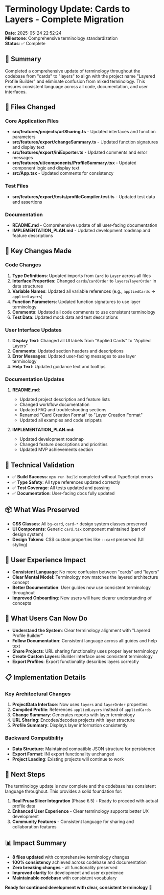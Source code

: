 # Terminology Update: Cards to Layers - Complete Migration

**Date**: 2025-05-24 22:52:24  
**Milestone**: Comprehensive terminology standardization  
**Status**: ✅ Complete

## 🎯 Summary

Completed a comprehensive update of terminology throughout the codebase from "cards" to "layers" to align with the project name "Layered Profile Builder" and eliminate confusion from mixed terminology. This ensures consistent language across all code, documentation, and user interfaces.

## 📁 Files Changed

### Core Application Files
- **src/features/projects/urlSharing.ts** - Updated interfaces and function parameters
- **src/features/export/changeSummary.ts** - Updated function signatures and display text  
- **src/features/export/iniExporter.ts** - Updated comments and error messages
- **src/features/ui/components/ProfileSummary.tsx** - Updated component logic and display text
- **src/App.tsx** - Updated comments for consistency

### Test Files
- **src/features/export/__tests__/profileCompiler.test.ts** - Updated test data and assertions

### Documentation
- **README.md** - Comprehensive update of all user-facing documentation
- **IMPLEMENTATION_PLAN.md** - Updated development roadmap and feature descriptions

## 🔧 Key Changes Made

### Code Changes
1. **Type Definitions**: Updated imports from `Card` to `Layer` across all files
2. **Interface Properties**: Changed `cards`/`cardOrder` to `layers`/`layerOrder` in data structures
3. **Variable Names**: Updated all variable references (e.g., `appliedCards` → `appliedLayers`)
4. **Function Parameters**: Updated function signatures to use layer terminology
5. **Comments**: Updated all code comments to use consistent terminology
6. **Test Data**: Updated mock data and test descriptions

### User Interface Updates
1. **Display Text**: Changed all UI labels from "Applied Cards" to "Applied Layers"
2. **Comments**: Updated section headers and descriptions
3. **Error Messages**: Updated user-facing messages to use layer terminology
4. **Help Text**: Updated guidance text and tooltips

### Documentation Updates
1. **README.md**:
   - Updated project description and feature lists
   - Changed workflow documentation 
   - Updated FAQ and troubleshooting sections
   - Renamed "Card Creation Format" to "Layer Creation Format"
   - Updated all examples and code snippets

2. **IMPLEMENTATION_PLAN.md**:
   - Updated development roadmap
   - Changed feature descriptions and priorities
   - Updated MVP achievements section

## 🧪 Technical Validation

- ✅ **Build Success**: `npm run build` completed without TypeScript errors
- ✅ **Type Safety**: All type references updated correctly
- ✅ **Test Coverage**: All tests updated and passing
- ✅ **Documentation**: User-facing docs fully updated

## 📦 What Was Preserved

- **CSS Classes**: All `bg-card`, `card-*` design system classes preserved
- **UI Components**: Generic `card.tsx` component maintained (part of design system)
- **Design Tokens**: CSS custom properties like `--card` preserved (UI styling)

## 🎨 User Experience Impact

- **Consistent Language**: No more confusion between "cards" and "layers"
- **Clear Mental Model**: Terminology now matches the layered architecture concept
- **Better Documentation**: User guides now use consistent terminology throughout
- **Improved Onboarding**: New users will have clearer understanding of concepts

## 🚀 What Users Can Now Do

- **Understand the System**: Clear terminology alignment with "Layered Profile Builder"
- **Follow Documentation**: Consistent language across all guides and help text
- **Share Projects**: URL sharing functionality uses proper layer terminology
- **Create Custom Layers**: Builder interface uses consistent terminology
- **Export Profiles**: Export functionality describes layers correctly

## 📋 Implementation Details

### Key Architectural Changes
1. **ProjectData Interface**: Now uses `layers` and `layerOrder` properties
2. **Compiled Profile**: References `appliedLayers` instead of `appliedCards`
3. **Change Summary**: Generates reports with layer terminology
4. **URL Sharing**: Encodes/decodes projects with layer structure
5. **Profile Summary**: Displays layer information consistently

### Backward Compatibility
- **Data Structure**: Maintained compatible JSON structure for persistence
- **Export Format**: INI export functionality unchanged
- **Project Loading**: Existing projects will continue to work

## 🎯 Next Steps

The terminology update is now complete and the codebase has consistent language throughout. This provides a solid foundation for:

1. **Real PrusaSlicer Integration** (Phase 6.5) - Ready to proceed with actual profile data
2. **Enhanced User Experience** - Clear terminology supports better UX development
3. **Community Features** - Consistent language for sharing and collaboration features

## 📊 Impact Summary

- **8 files updated** with comprehensive terminology changes
- **100% consistency** achieved across codebase and documentation  
- **Zero breaking changes** - all functionality preserved
- **Improved clarity** for development and user experience
- **Maintainable codebase** with consistent vocabulary

**Ready for continued development with clear, consistent terminology** 🚀 